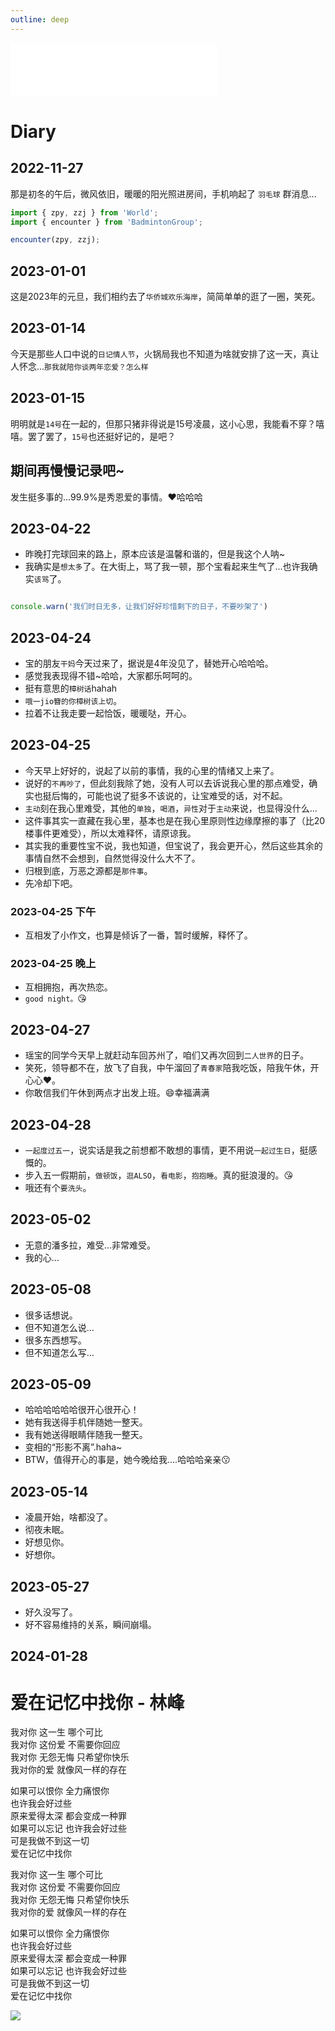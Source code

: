 ```yaml
---
outline: deep
---
```


<iframe frameborder="no" border="0" marginwidth="0" marginheight="0" width=330 height=86 src="//music.163.com/outchain/player?type=2&id=108318&auto=1&height=66"></iframe>

# Diary

## 2022-11-27

那是初冬的午后，微风依旧，暖暖的阳光照进房间，手机响起了 `羽毛球` 群消息...


```js
import { zpy, zzj } from 'World';
import { encounter } from 'BadmintonGroup';

encounter(zpy, zzj);
```

## 2023-01-01 <Badge type="warning" text="臭宝说时间错了： 2022 -> 2023" />

这是2023年的元旦，我们相约去了`华侨城欢乐海岸`，简简单单的逛了一圈，笑死。


## 2023-01-14

今天是那些人口中说的`日记情人节`，火锅局我也不知道为啥就安排了这一天，真让人怀念...`那我就陪你谈两年恋爱？怎么样`

## 2023-01-15

明明就是`14号`在一起的，但那只猪非得说是15号凌晨，这小心思，我能看不穿？嘻嘻。罢了罢了，`15号`也还挺好记的，是吧？

## 期间再慢慢记录吧~

发生挺多事的...99.9%是秀恩爱的事情。❤哈哈哈

## 2023-04-22

- 昨晚打完球回来的路上，原本应该是温馨和谐的，但是我这个人呐~
- 我确实是`想太多`了。在大街上，骂了我一顿，那个宝看起来生气了...也许我确实`该骂`了。

```js

console.warn('我们时日无多，让我们好好珍惜剩下的日子，不要吵架了')

```

## 2023-04-24

- 宝的朋友`干妈`今天过来了，据说是4年没见了，替她开心哈哈哈。
- 感觉我表现得不错~哈哈，大家都乐呵呵的。
- 挺有意思的`樟树话`hahah
- `哦一jio簪的你樟树该上切`。
- 拉着不让我走要一起恰饭，暖暖哒，开心。

## 2023-04-25 <Badge type="danger" text="我又发神经了" />

- 今天早上好好的，说起了以前的事情，我的心里的情绪又上来了。
- 说好的`不再吵了`，但此刻我除了她，没有人可以去诉说我心里的那点难受，确实也挺后悔的，可能也说了挺多不该说的，让宝难受的话，对不起。
- `主动`刻在我心里难受，其他的`单独`，`喝酒`，`异性`对于`主动`来说，也显得没什么...
- 这件事其实一直藏在我心里，基本也是在我心里原则性边缘摩擦的事了（比20楼事件更难受），所以太难释怀，请原谅我。
- 其实我的重要性宝不说，我也知道，但宝说了，我会更开心，然后这些其余的事情自然不会想到，自然觉得没什么大不了。
- 归根到底，万恶之源都是`那件事`。
- 先冷却下吧。

### 2023-04-25 下午

- 互相发了小作文，也算是倾诉了一番，暂时缓解，释怀了。

### 2023-04-25 晚上

- 互相拥抱，再次热恋。
- `good night。`😘

## 2023-04-27 <Badge type="tip" text="幸福满满的平平淡淡的一天" />

- 瑶宝的同学今天早上就赶动车回苏州了，咱们又再次回到`二人世界`的日子。
- 笑死，领导都不在，放飞了自我，中午溜回了`青春家`陪我吃饭，陪我午休，开心心❤。
- 你敢信我们午休到两点才出发上班。😄幸福满满

## 2023-04-28 <Badge type="tip" text="五一假期最后一个工作日" />

- `一起度过五一`，说实话是我之前想都不敢想的事情，更不用说`一起过生日`，挺感慨的。
- 步入五一假期前，`做顿饭`，`逛ALSO`，`看电影`，`抱抱睡`。真的挺浪漫的。😘
- 哦还有个`要洗头`。

## 2023-05-02

- 无意的潘多拉，难受…非常难受。
- 我的心…

## 2023-05-08

- 很多话想说。
- 但不知道怎么说…
- 很多东西想写。
- 但不知道怎么写…

## 2023-05-09

- 哈哈哈哈哈哈很开心很开心！
- 她有我送得手机伴随她一整天。
- 我有她送得眼睛伴随我一整天。
- 变相的“形影不离”.haha~
- BTW，值得开心的事是，她今晚给我....哈哈哈亲亲😗

## 2023-05-14

- 凌晨开始，啥都没了。
- 彻夜未眠。
- 好想见你。
- 好想你。

## 2023-05-27

- 好久没写了。
- 好不容易维持的关系，瞬间崩塌。

## 2024-01-28 <Badge type="danger" text="情人如期相爱至到分开，就用这首歌结束吧" />

# 爱在记忆中找你 - 林峰

我对你 这一生 哪个可比  
我对你 这份爱 不需要你回应  
我对你 无怨无悔 只希望你快乐  
我对你的爱 就像风一样的存在  

如果可以恨你 全力痛恨你  
也许我会好过些  
原来爱得太深 都会变成一种罪  
如果可以忘记 也许我会好过些  
可是我做不到这一切  
爱在记忆中找你  

我对你 这一生 哪个可比  
我对你 这份爱 不需要你回应  
我对你 无怨无悔 只希望你快乐  
我对你的爱 就像风一样的存在  

如果可以恨你 全力痛恨你  
也许我会好过些  
原来爱得太深 都会变成一种罪  
如果可以忘记 也许我会好过些  
可是我做不到这一切  
爱在记忆中找你  



<img src="https://mms2.baidu.com/it/u=1995593949,527722394&fm=253&app=120&f=JPEG&fmt=auto&q=75?w=503&h=500" />

<script setup>
import Comment from './.vitepress/theme/components/comment.vue';
</script>
<Comment />


